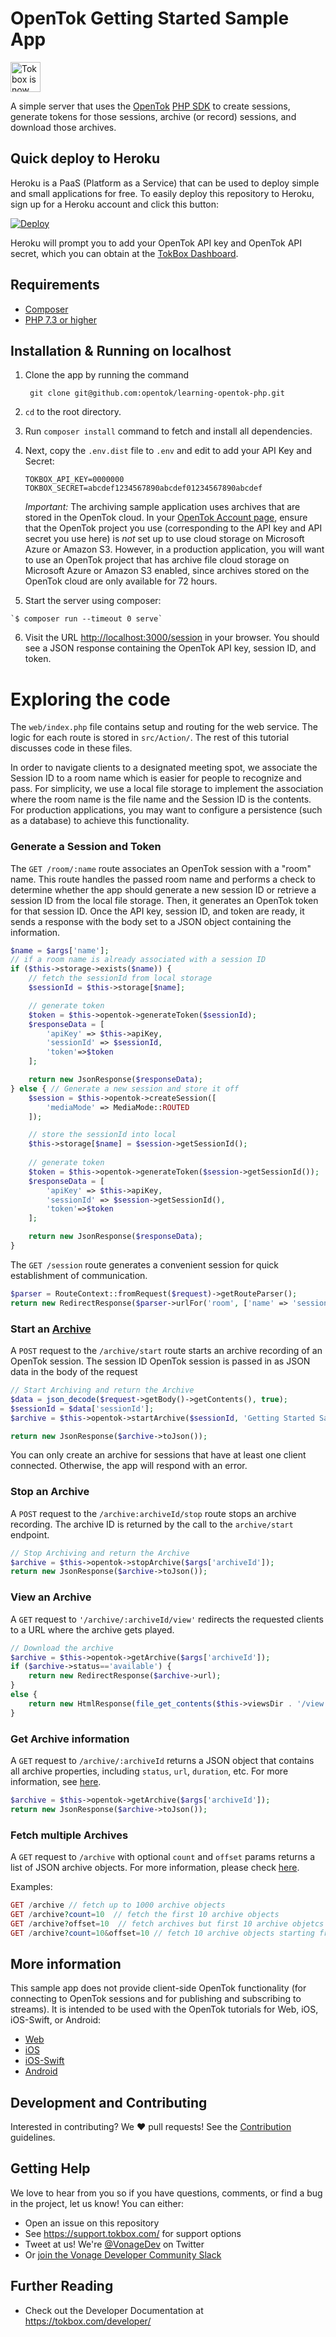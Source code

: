 # OpenTok Getting Started Sample App

<img src="https://assets.tokbox.com/img/vonage/Vonage_VideoAPI_black.svg" height="48px" alt="Tokbox is now known as Vonage" />

A simple server that uses the [OpenTok](https://tokbox.com/developer/)
[PHP SDK](https://github.com/opentok/Opentok-PHP-SDK) to create sessions,
generate tokens for those sessions, archive (or record) sessions, and download
those archives.

## Quick deploy to Heroku

Heroku is a PaaS (Platform as a Service) that can be used to deploy simple and small applications
for free. To easily deploy this repository to Heroku, sign up for a Heroku account and click this
button:

<a href="https://heroku.com/deploy?template=https://github.com/opentok/learning-opentok-php" target="_blank">
  <img src="https://www.herokucdn.com/deploy/button.png" alt="Deploy">
</a>

Heroku will prompt you to add your OpenTok API key and OpenTok API secret, which you can
obtain at the [TokBox Dashboard](https://dashboard.tokbox.com/keys).

## Requirements

- [Composer](https://getcomposer.org/)
- [PHP 7.3 or higher](https://php.net)

## Installation & Running on localhost

  1. Clone the app by running the command
  
          git clone git@github.com:opentok/learning-opentok-php.git

  2. `cd` to the root directory.

  3. Run `composer install` command to fetch and install all dependencies.

  4. Next, copy the `.env.dist` file to `.env` and edit to add your API Key and Secret:

      ```
      TOKBOX_API_KEY=0000000
      TOKBOX_SECRET=abcdef1234567890abcdef01234567890abcdef
      ```

      *Important:* The archiving sample application uses archives that are stored in the OpenTok
      cloud. In your [OpenTok Account page](https://tokbox.com/account/), ensure that the OpenTok
      project you use (corresponding to the API key and API secret you use here) is *not* set
      up to use cloud storage on Microsoft Azure or Amazon S3. However, in a production
      application, you will want to use an OpenTok project that has archive file cloud storage
      on Microsoft Azure or Amazon S3 enabled, since archives stored on the OpenTok cloud are
      only available for 72 hours.

  5. Start the server using composer:

    `$ composer run --timeout 0 serve`

  6. Visit the URL <http://localhost:3000/session> in your browser. You should see a JSON response
containing the OpenTok API key, session ID, and token.

# Exploring the code

The `web/index.php` file contains setup and routing for the web service. The logic for each route is stored in `src/Action/`. The rest of this tutorial discusses code in these files.

In order to navigate clients to a designated meeting spot, we associate the Session ID to a room name which is easier for people to recognize and pass. For simplicity, we use a local file storage to implement the association where the room name is the file name and the Session ID is the contents. For production applications, you may want to configure a persistence (such as a database) to achieve this functionality.

### Generate a Session and Token

The `GET /room/:name` route associates an OpenTok session with a "room" name. This route handles the passed room name and performs a check to determine whether the app should generate a new session ID or retrieve a session ID from the local file storage. Then, it generates an OpenTok token for that session ID. Once the API key, session ID, and token are ready, it sends a response with the body set to a JSON object containing the information.

```php
$name = $args['name'];
// if a room name is already associated with a session ID
if ($this->storage->exists($name)) {
    // fetch the sessionId from local storage
    $sessionId = $this->storage[$name];

    // generate token
    $token = $this->opentok->generateToken($sessionId);
    $responseData = [
        'apiKey' => $this->apiKey,
        'sessionId' => $sessionId,
        'token'=>$token
    ];

    return new JsonResponse($responseData);
} else { // Generate a new session and store it off
    $session = $this->opentok->createSession([
        'mediaMode' => MediaMode::ROUTED
    ]);

    // store the sessionId into local
    $this->storage[$name] = $session->getSessionId();
    
    // generate token
    $token = $this->opentok->generateToken($session->getSessionId());
    $responseData = [
        'apiKey' => $this->apiKey,
        'sessionId' => $session->getSessionId(),
        'token'=>$token
    ];

    return new JsonResponse($responseData);
}
```

The `GET /session` route generates a convenient session for quick establishment of communication.

```php
$parser = RouteContext::fromRequest($request)->getRouteParser();
return new RedirectResponse($parser->urlFor('room', ['name' => 'session']));
```

### Start an [Archive](https://tokbox.com/developer/guides/archiving/)

A `POST` request to the `/archive/start` route starts an archive recording of an OpenTok session.
The session ID OpenTok session is passed in as JSON data in the body of the request

```php
// Start Archiving and return the Archive
$data = json_decode($request->getBody()->getContents(), true);
$sessionId = $data['sessionId'];
$archive = $this->opentok->startArchive($sessionId, 'Getting Started Sample Archive');

return new JsonResponse($archive->toJson());
```

You can only create an archive for sessions that have at least one client connected. Otherwise,
the app will respond with an error.

### Stop an Archive
    
A `POST` request to the `/archive:archiveId/stop` route stops an archive recording.
The archive ID is returned by the call to the `archive/start` endpoint.

```php
// Stop Archiving and return the Archive
$archive = $this->opentok->stopArchive($args['archiveId']);
return new JsonResponse($archive->toJson());
```

### View an Archive

A `GET` request to `'/archive/:archiveId/view'` redirects the requested clients to
a URL where the archive gets played.

```php
// Download the archive
$archive = $this->opentok->getArchive($args['archiveId']);
if ($archive->status=='available') {
    return new RedirectResponse($archive->url);
}
else {
    return new HtmlResponse(file_get_contents($this->viewsDir . '/view.html'));
}
```

### Get Archive information

A `GET` request to `/archive/:archiveId` returns a JSON object that contains all archive properties, including `status`, `url`, `duration`, etc. For more information, see [here](https://tokbox.com/developer/sdks/node/reference/Archive.html).

```php
$archive = $this->opentok->getArchive($args['archiveId']);
return new JsonResponse($archive->toJson());
```

### Fetch multiple Archives

A `GET` request to `/archive` with optional `count` and `offset` params returns a list of JSON archive objects. For more information, please check [here](https://tokbox.com/developer/sdks/node/reference/OpenTok.html#listArchives).

Examples:
```php
GET /archive // fetch up to 1000 archive objects
GET /archive?count=10  // fetch the first 10 archive objects
GET /archive?offset=10  // fetch archives but first 10 archive objetcs
GET /archive?count=10&offset=10 // fetch 10 archive objects starting from 11st
```

## More information

This sample app does not provide client-side OpenTok functionality
(for connecting to OpenTok sessions and for publishing and subscribing to streams).
It is intended to be used with the OpenTok tutorials for Web, iOS, iOS-Swift, or Android:

* [Web](https://tokbox.com/developer/tutorials/web/basic-video-chat/)
* [iOS](https://tokbox.com/developer/tutorials/ios/basic-video-chat/)
* [iOS-Swift](https://tokbox.com/developer/tutorials/ios/swift/basic-video-chat/)
* [Android](https://tokbox.com/developer/tutorials/android/basic-video-chat/)

## Development and Contributing

Interested in contributing? We :heart: pull requests! See the [Contribution](CONTRIBUTING.md) guidelines.

## Getting Help

We love to hear from you so if you have questions, comments, or find a bug in the project, let us know! You can either:

- Open an issue on this repository
- See <https://support.tokbox.com/> for support options
- Tweet at us! We're [@VonageDev](https://twitter.com/VonageDev) on Twitter
- Or [join the Vonage Developer Community Slack](https://developer.nexmo.com/community/slack)

## Further Reading

- Check out the Developer Documentation at <https://tokbox.com/developer/>